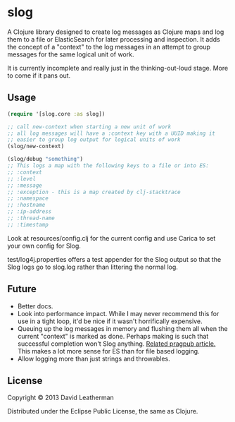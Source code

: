 # slog

A Clojure library designed to create log messages as Clojure maps and
log them to a file or ElasticSearch for later processing and
inspection. It adds the concept of a "context" to the log messages in
an attempt to group messages for the same logical unit of work.

It is currently incomplete and really just in the thinking-out-loud
stage.  More to come if it pans out.

## Usage

```clojure
(require '[slog.core :as slog])

;; call new-context when starting a new unit of work
;; all log messages will have a :context key with a UUID making it
;; easier to group log output for logical units of work
(slog/new-context)

(slog/debug "something")
;; This logs a map with the following keys to a file or into ES:
;; :context
;; :level
;; :message
;; :exception - this is a map created by clj-stacktrace
;; :namespace
;; :hostname
;; :ip-address
;; :thread-name
;; :timestamp

```

Look at resources/config.clj for the current config and use Carica to
set your own config for Slog.

test/log4j.properties offers a test appender for the Slog output so
that the Slog logs go to slog.log rather than littering the normal
log.

## Future

- Better docs.
- Look into performance impact.  While I may never recommend this for
  use in a tight loop, it'd be nice if it wasn't horrifically expensive.
- Queuing up the log messages in memory and flushing them all when the
  current "context" is marked as done.  Perhaps making is such that
  successful completion won't Slog anything. [Related pragpub article.](http://pragprog.com/magazines/2011-12/justintime-logging) This makes a lot more sense for ES than for file based logging.
- Allow logging more than just strings and throwables.

## License

Copyright © 2013 David Leatherman

Distributed under the Eclipse Public License, the same as Clojure.
